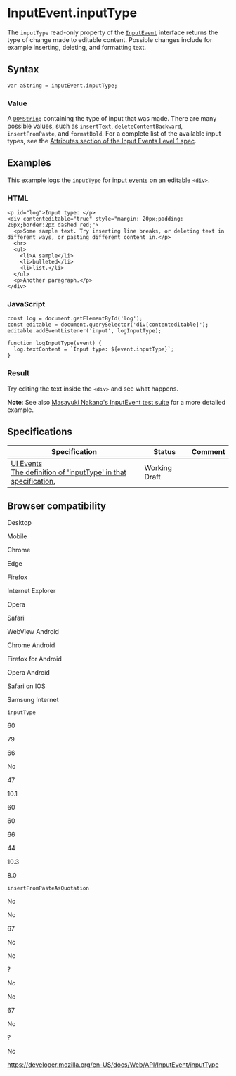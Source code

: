 # InputEvent.inputType

The `inputType` read-only property of the [`InputEvent`](../inputevent) interface returns the type of change made to editable content. Possible changes include for example inserting, deleting, and formatting text.

## Syntax

    var aString = inputEvent.inputType;

### Value

A [`DOMString`](../domstring) containing the type of input that was made. There are many possible values, such as `insertText`, `deleteContentBackward`, `insertFromPaste`, and `formatBold`. For a complete list of the available input types, see the [Attributes section of the Input Events Level 1 spec](https://rawgit.com/w3c/input-events/v1/index.html#interface-InputEvent-Attributes).

## Examples

This example logs the `inputType` for [input events](../htmlelement/input_event) on an editable [`<div>`](https://developer.mozilla.org/en-US/docs/Web/HTML/Element/div).

### HTML

    <p id="log">Input type: </p>
    <div contenteditable="true" style="margin: 20px;padding: 20px;border:2px dashed red;">
      <p>Some sample text. Try inserting line breaks, or deleting text in different ways, or pasting different content in.</p>
      <hr>
      <ul>
        <li>A sample</li>
        <li>bulleted</li>
        <li>list.</li>
      </ul>
      <p>Another paragraph.</p>
    </div>

### JavaScript

    const log = document.getElementById('log');
    const editable = document.querySelector('div[contenteditable]');
    editable.addEventListener('input', logInputType);

    function logInputType(event) {
      log.textContent = `Input type: ${event.inputType}`;
    }

### Result

Try editing the text inside the `<div>` and see what happens.

**Note**: See also [Masayuki Nakano's InputEvent test suite](https://d-toybox.com/studio/lib/input_event_viewer.html) for a more detailed example.

## Specifications

<table><thead><tr class="header"><th>Specification</th><th>Status</th><th>Comment</th></tr></thead><tbody><tr class="odd"><td><a href="https://w3c.github.io/uievents/#dom-inputevent-inputtype">UI Events<br />
<span class="small">The definition of 'inputType' in that specification.</span></a></td><td><span class="spec-wd">Working Draft</span></td><td></td></tr></tbody></table>

## Browser compatibility

Desktop

Mobile

Chrome

Edge

Firefox

Internet Explorer

Opera

Safari

WebView Android

Chrome Android

Firefox for Android

Opera Android

Safari on IOS

Samsung Internet

`inputType`

60

79

66

No

47

10.1

60

60

66

44

10.3

8.0

`insertFromPasteAsQuotation`

No

No

67

No

No

?

No

No

67

No

?

No

<a href="https://developer.mozilla.org/en-US/docs/Web/API/InputEvent/inputType" class="_attribution-link">https://developer.mozilla.org/en-US/docs/Web/API/InputEvent/inputType</a>
